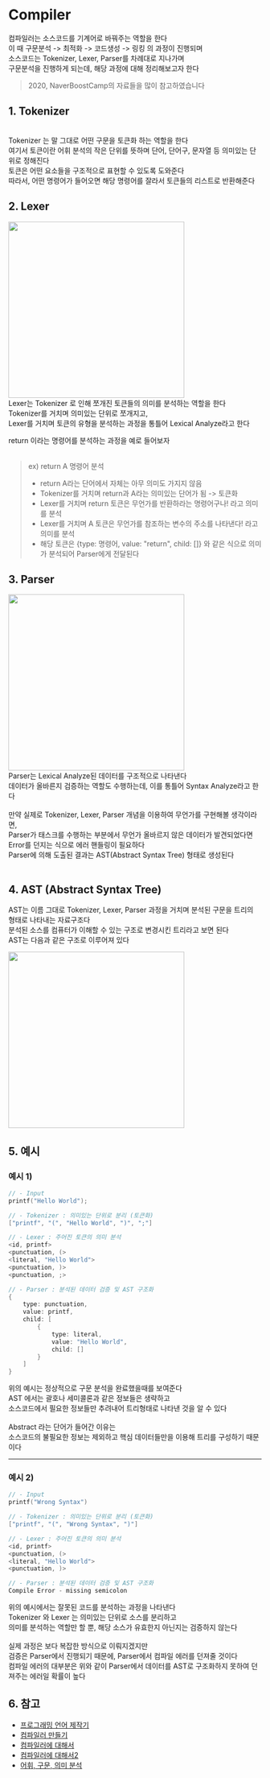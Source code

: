 # Compiler
컴파일러는 소스코드를 기계어로 바꿔주는 역할을 한다</br>
이 때 구문분석 -> 최적화 -> 코드생성 -> 링킹 의 과정이 진행되며</br>
소스코드는 Tokenizer, Lexer, Parser를 차례대로 지나가며</br>
구문분석을 진행하게 되는데, 해당 과정에 대해 정리해보고자 한다</br>

> 2020, NaverBoostCamp의 자료들을 많이 참고하였습니다

## 1. Tokenizer
</br>
Tokenizer 는 말 그대로 어떤 구문을 토큰화 하는 역할을 한다</br>
여기서 토큰이란 어휘 분석의 작은 단위를 뜻하며 단어, 단어구, 문자열 등 의미있는 단위로 정해진다</br>
토큰은 어떤 요소들을 구조적으로 표현할 수 있도록 도와준다</br>
따라서, 어떤 명령어가 들어오면 해당 명령어를 잘라서 토큰들의 리스트로 반환해준다</br>

## 2. Lexer

<img src = "https://img1.daumcdn.net/thumb/R1280x0/?scode=mtistory2&fname=https%3A%2F%2Fblog.kakaocdn.net%2Fdn%2FumKpX%2FbtrJ16Cdxcl%2FeIkfIxv61fls2rqTwJ62cK%2Fimg.png" width = 350>
</br>
Lexer는 Tokenizer 로 인해 쪼개진 토큰들의 의미를 분석하는 역할을 한다</br>
Tokenizer를 거치며 의미있는 단위로 쪼개지고,</br>
Lexer를 거치며 토큰의 유형을 분석하는 과정을 통틀어 Lexical Analyze라고 한다</br>

return 이라는 명령어를 분석하는 과정을 예로 들어보자</br>
</br>

> ex) return A 명령어 분석
> - return A라는 단어에서 자체는 아무 의미도 가지지 않음
> - Tokenizer를 거치며 return과 A라는 의미있는 단어가 됨 -> 토큰화
> - Lexer를 거치며 return 토큰은 무언가를 반환하라는 명령어구나! 라고 의미를 분석
> - Lexer를 거치며 A 토큰은 무언가를 참조하는 변수의 주소를 나타낸다! 라고 의미를 분석
> - 해당 토큰은 {type: 명령어, value: "return", child: []} 와 같은 식으로 의미가 분석되어 Parser에게 전달된다

## 3. Parser

<img src = "https://img1.daumcdn.net/thumb/R1280x0/?scode=mtistory2&fname=https%3A%2F%2Fblog.kakaocdn.net%2Fdn%2FcbbFbv%2FbtrJ4Fp9j1J%2F0MxqZhfxrmnDYEs5NoClKk%2Fimg.png" width = 350>
</br>
Parser는 Lexical Analyze된 데이터를 구조적으로 나타낸다</br>
데이터가 올바른지 검증하는 역할도 수행하는데, 이를 통틀어 Syntax Analyze라고 한다</br>
</br>
만약 실제로 Tokenizer, Lexer, Parser 개념을 이용하여 무언가를 구현해볼 생각이라면,</br>
Parser가 태스크를 수행하는 부분에서 무언가 올바르지 않은 데이터가 발견되었다면</br>
Error를 던지는 식으로 에러 핸들링이 필요하다</br>
Parser에 의해 도출된 결과는 AST(Abstract Syntax Tree) 형태로 생성된다</br>
</br>

## 4. AST (Abstract Syntax Tree)
AST는 이름 그대로 Tokenizer, Lexer, Parser 과정을 거치며 분석된 구문을 트리의 형태로 나타내는 자료구조다</br>
분석된 소스를 컴퓨터가 이해할 수 있는 구조로 변경시킨 트리라고 보면 된다</br>
AST는 다음과 같은 구조로 이루어져 있다</br>

<img src = "https://img1.daumcdn.net/thumb/R1280x0/?scode=mtistory2&fname=https%3A%2F%2Fblog.kakaocdn.net%2Fdn%2FuZsby%2FbtrJ1Ia03Rm%2FhRP0K90p4upYE4XKfcfoq0%2Fimg.png" width = 350>

## 5. 예시

### 예시 1)
```C
// - Input
printf("Hello World");

// - Tokenizer : 의미있는 단위로 분리 (토큰화)
["printf", "(", "Hello World", ")", ";"]

// - Lexer : 주어진 토큰의 의미 분석
<id, printf>
<punctuation, (>
<literal, "Hello World">
<punctuation, )>
<punctuation, ;>

// - Parser : 분석된 데이터 검증 및 AST 구조화
{
    type: punctuation,
    value: printf,
    child: [
        {
            type: literal,
            value: "Hello World",
            child: []
        }
    ]
}
```

위의 예시는 정상적으로 구문 분석을 완료했을때를 보여준다</br>
AST 에서는 괄호나 세미콜론과 같은 정보들은 생략하고 </br>
소스코드에서 필요한 정보들만 추려내어 트리형태로 나타낸 것을 알 수 있다</br>
</br>
Abstract 라는 단어가 들어간 이유는</br>
소스코드의 불필요한 정보는 제외하고 핵심 데이터들만을 이용해 트리를 구성하기 때문이다</br>

---

### 예시 2)

```C
// - Input
printf("Wrong Syntax")

// - Tokenizer : 의미있는 단위로 분리 (토큰화)
["printf", "(", "Wrong Syntax", ")"]

// - Lexer : 주어진 토큰의 의미 분석
<id, printf>
<punctuation, (>
<literal, "Hello World">
<punctuation, )>

// - Parser : 분석된 데이터 검증 및 AST 구조화
Compile Error - missing semicolon
```

위의 예시에서는 잘못된 코드를 분석하는 과정을 나타낸다</br>
Tokenizer 와 Lexer 는 의미있는 단위로 소스를 분리하고</br>
의미를 분석하는 역할만 할 뿐, 해당 소스가 유효한지 아닌지는 검증하지 않는다</br>
</br>
실제 과정은 보다 복잡한 방식으로 이뤄지겠지만</br>
검증은 Parser에서 진행되기 때문에, Parser에서 컴파일 에러를 던져줄 것이다</br>
컴파일 에러의 대부분은 위와 같이 Parser에서 데이터를 AST로 구조화하지 못하여 던져주는 에러일 확률이 높다</br>

## 6. 참고

+ [프로그래밍 언어 제작기](https://medium.com/teamnexters/koa%ED%8C%80-%EA%B0%9C%EB%B0%9C%EC%9E%90-%EC%A3%BC%EA%B0%84-%EB%AF%B8%EC%85%98-2-938634d86921)
+ [컴파일러 만들기](https://edykim.com/ko/post/the-super-tiny-compiler/)
+ [컴파일러에 대해서](https://gobae.tistory.com/94)
+ [컴파일러에 대해서2](https://trumanfromkorea.tistory.com/79)
+ [어휘, 구문, 의미 분석](https://chanto11.tistory.com/43)

